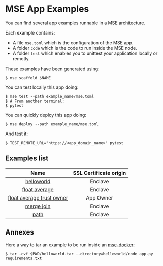 # MSE App Examples

You can find several app examples runnable in a MSE architecture.

Each example contains:
- A file `mse.toml` which is the configuration of the MSE app.
- A folder `code` which is the code to run inside the MSE node.
- A folder `test` which enables you to unittest your application locally or remotly.

These examples have been generated using:

```console
$ mse scaffold $NAME
```

You can test locally this app doing:

```console
$ mse test --path example_name/mse.toml
$ # From another terminal:
$ pytest
```

You can quickly deploy this app doing:

```console
$ mse deploy --path example_name/mse.toml
```

And test it:

```console
$ TEST_REMOTE_URL="https://<app_domain_name>" pytest
```

## Examples list

|                               Name                               | SSL Certificate origin |
| :--------------------------------------------------------------: | :--------------------: |
|                [helloworld](helloworld/README.md)                |        Enclave         |
|             [float average](float_average/README.md)             |        Enclave         |
| [float average trust owner](float_average_trust_owner/README.md) |       App Owner        |
|                [merge join](merge_join/README.md)                |        Enclave         |
|                      [path](path/README.md)                      |        Enclave         |

## Annexes

Here a way to tar an example to be run inside an [mse-docker](https://github.com/Cosmian/mse-docker-base):

```console
$ tar -cvf $PWD/helloworld.tar --directory=helloworld/code app.py requirements.txt
```
